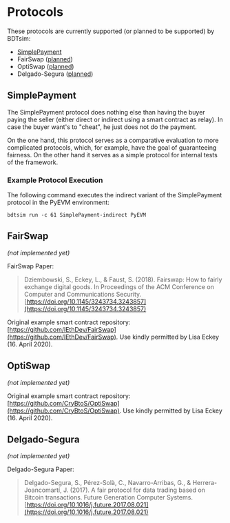 # Protocols

These protocols are currently supported (or planned to be supported) by BDTsim:

  * [SimplePayment](#simplepayment)
  * FairSwap ([planned](https://gitlab.com/MatthiasLohr/bdtsim/-/issues/2))
  * OptiSwap ([planned](https://gitlab.com/MatthiasLohr/bdtsim/-/issues/5))
  * Delgado-Segura ([planned](https://gitlab.com/MatthiasLohr/bdtsim/-/issues/1))


## SimplePayment

The SimplePayment protocol does nothing else than having the buyer paying the seller
(either direct or indirect using a smart contract as relay).
In case the buyer want's to "cheat", he just does not do the payment.

On the one hand, this protocol serves as a comparative evaluation to more complicated protocols, which, for example, have the goal of guaranteeing fairness.
On the other hand it serves as a simple protocol for internal tests of the framework.


### Example Protocol Execution

The following command executes the indirect variant of the SimplePayment protocol in the PyEVM environment:
```
bdtsim run -c 61 SimplePayment-indirect PyEVM
```


## FairSwap

*(not implemented yet)*

FairSwap Paper:

> Dziembowski, S., Eckey, L., & Faust, S. (2018).
> Fairswap: How to fairly exchange digital goods.
> In Proceedings of the ACM Conference on Computer and Communications Security.
> [https://doi.org/10.1145/3243734.3243857](https://doi.org/10.1145/3243734.3243857)

Original example smart contract repository: [https://github.com/lEthDev/FairSwap](https://github.com/lEthDev/FairSwap).
Use kindly permitted by Lisa Eckey (16. April 2020).


## OptiSwap

*(not implemented yet)*

Original example smart contract repository: [https://github.com/CryBtoS/OptiSwap](https://github.com/CryBtoS/OptiSwap).
Use kindly permitted by Lisa Eckey (16. April 2020).


## Delgado-Segura

*(not implemented yet)*

Delgado-Segura Paper:

> Delgado-Segura, S., Pérez-Solà, C., Navarro-Arribas, G., & Herrera-Joancomartí, J. (2017).
> A fair protocol for data trading based on Bitcoin transactions.
> Future Generation Computer Systems.
> [https://doi.org/10.1016/j.future.2017.08.021](https://doi.org/10.1016/j.future.2017.08.021)
